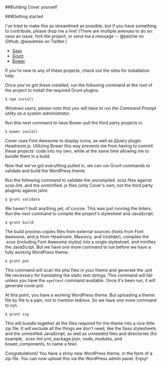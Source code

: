 ##Building Cover yourself

###Getting started

I've tried to make this as streamlined as possible, but if you have something to contribute, please drop me a line! (There are multiple avenues to do so: raise an issue, fork the project, or send me a message -- @peiche on Github, @wavetree on Twitter.)

- [Sass](http://sass-lang.com)
- [Grunt](http://gruntjs.com)
- [Bower](http://bower.io)

If you're new to any of these projects, check out the sites for installation help.

Once you've got these installed, run the following command at the root of the project to install the required Grunt plugins.

```
$ npm install
```

_Windows users, please note that you will have to run the Command Prompt utility as a system administrator._

Run this next command to have Bower pull the third party projects in.

```
$ bower install
```

Cover uses Font Awesome to display icons, as well as jQuery plugin Headroom.js. Utilizing Bower this way prevents me from having to commit these projects' code into my own, while at the same time allowing me to bundle them in a build.

Now that we've got everything pulled in, we can run Grunt commands to validate and build the WordPress theme.

Run the following command to validate the uncompiled .scss files against scss-lint, and the unminified .js files (only Cover's own, not the third party plugins) against jslint.

```
$ grunt validate
```

We haven't built anything yet, of course. This was just running the linters. Run the next command to compile the project's stylesheet and JavaScript.

```
$ grunt build
```

The build process copies files from external sources (fonts from Font Awesome, and js from Headroom, Masonry, and Unslider), compiles the .scss (including Font Awesome styles) into a single stylesheet, and minifies the JavaScript. But we have one more command to run before we have a fully working WordPress theme.

```
$ grunt pot
```

This command will scan the php files in your theme and generate the .pot file necessary for translating the static text strings. This command will fail unless you have the `xgettext` command available. Once it's been run, it will generate cover.pot.

At this point, you have a working WordPress theme. But uploading a theme file by file is a pain, not to mention tedious. So we have one more command to run.

```
$ grunt zip
```

This will bundle together all the files required for the theme into a nice little zip file. It will exclude all the things we don't need, like the Sass stylesheets and the unminified JavaScript, as well as unneeded files and directories (for example, .scss-lint.yml, package.json, node_modules, and bower_components, to name a few).

Congratulations! You have a shiny new WordPress theme, in the form of a zip file. You can now upload this via the WordPress admin panel. Enjoy!
